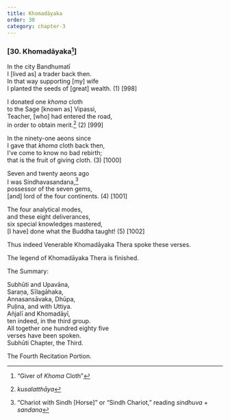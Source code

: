 ```yaml
---
title: Khomadāyaka
order: 30
category: chapter-3
---
```


### \[30. Khomadāyaka[^1]\]

In the city Bandhumatī  
I \[lived as\] a trader back then.  
In that way supporting \[my\] wife  
I planted the seeds of \[great\] wealth. (1) \[998\]

I donated one *khoma* cloth  
to the Sage \[known as\] Vipassi,  
Teacher, \[who\] had entered the road,  
in order to obtain merit.[^2] (2) \[999\]

In the ninety-one aeons since  
I gave that *khoma* cloth back then,  
I’ve come to know no bad rebirth;  
that is the fruit of giving cloth. (3) \[1000\]

Seven and twenty aeons ago  
I was Sindhavasandana,[^3]  
possessor of the seven gems,  
\[and\] lord of the four continents. (4) \[1001\]

The four analytical modes,  
and these eight deliverances,  
six special knowledges mastered,  
\[I have\] done what the Buddha taught! (5) \[1002\]

Thus indeed Venerable Khomadāyaka Thera spoke these verses.

The legend of Khomadāyaka Thera is finished.

The Summary:

Subhūti and Upavāna,  
Saraṇa, Sīlagāhaka,  
Annasansāvaka, Dhūpa,  
Puḷina, and with Uttiya.  
Añjalī and Khomadāyī,  
ten indeed, in the third group.  
All together one hundred eighty five  
verses have been spoken.  
Subhūti Chapter, the Third.

The Fourth Recitation Portion.

[^1]: “Giver of *Khoma* Cloth”

[^2]: *kusalatthāya*

[^3]: “Chariot with Sindh \[Horse\]” or “Sindh Chariot,” reading *sindhuva* + *sandana*
